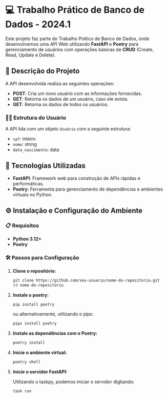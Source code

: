 # 💻 Trabalho Prático de Banco de Dados - 2024.1

Este projeto faz parte do Trabalho Prático de Banco de Dados, onde desenvolvemos uma API Web utilizando **FastAPI** e **Poetry** para gerenciamento de usuários com operações básicas de **CRUD** (Create, Read, Update e Delete).

## 📝 Descrição do Projeto

A API desenvolvida realiza as seguintes operações:
- **POST**: Cria um novo usuário com as informações fornecidas.
- **GET**: Retorna os dados de um usuário, caso ele exista.
- **GET**: Retorna os dados de todos os usuários.

### 🧑‍💻 Estrutura do Usuário

A API lida com um objeto `Usuário` com a seguinte estrutura:
- `cpf`: inteiro 
- `nome`: string
- `data_nascimento`: data

## 🚀 Tecnologias Utilizadas

- **FastAPI**: Framework web para construção de APIs rápidas e performáticas.
- **Poetry**: Ferramenta para gerenciamento de dependências e ambientes virtuais no Python.

## ⚙️ Instalação e Configuração do Ambiente

### 📋 Requisitos

- **Python 3.12+**
- **Poetry**

### 🛠️ Passos para Configuração

1. **Clone o repositório:**

   ```bash
   git clone https://github.com/seu-usuario/nome-do-repositorio.git
   cd nome-do-repositorio
   ```
2. **Instale o poetry:**
    ```bash
    pip install poetry
    ```
    ou alternativamente, utilizando o pipx:
  
    ```bash
    pipx install poetry
    ```

3. **Instale as dependências com o Poetry:**
   ```bash
   poetry install
   ```
5. **Inicie o ambiente virtual:**
   ```bash
   poetry shell
   ```
7. **Inicie o servidor FastAPI:**
   
   Utilizando o taskpy, podemos iniciar o servidor digitando:
   
   ```bash
   task run
   ```
